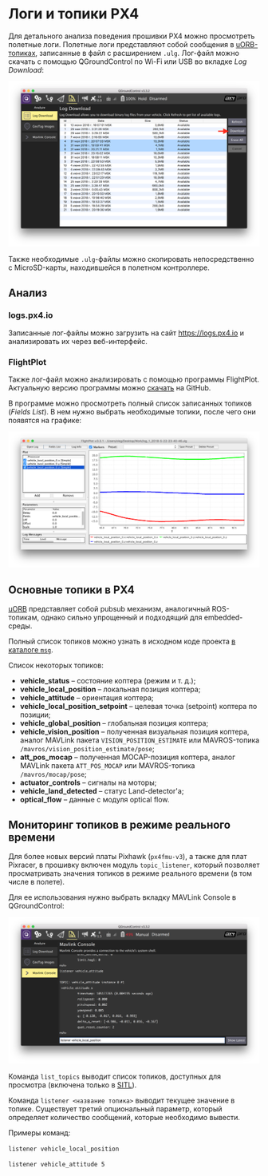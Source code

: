 Логи и топики PX4
===

Для детального анализа поведения прошивки PX4 можно просмотреть полетные логи. Полетные логи представляют собой сообщения в [uORB-топиках](https://dev.px4.io/en/middleware/uorb.html), записанные в файл с расширением `.ulg`. Лог-файл можно скачать с помощью QGroundControl по Wi-Fi или USB во вкладке *Log Download*:

![Логи в QGroundControl](../assets/download-log.png)

Также необходимые `.ulg`-файлы можно скопировать непосредственно с MicroSD-карты, находившейся в полетном контроллере.

Анализ
---

<!-- markdownlint-disable MD044 -->

### logs.px4.io

<!-- markdownlint-enable MD044 -->

Записанные лог-файлы можно загрузить на сайт https://logs.px4.io и анализировать их через веб-интерфейс.

### FlightPlot

Также лог-файл можно анализировать с помощью программы FlightPlot. Актуальную версию программы можно [скачать](https://github.com/PX4/FlightPlot/releases) на GitHub.

В программе можно просмотреть полный список записанных топиков (*Fields List*). В нем нужно выбрать необходимые топики, после чего они появятся на графике:

![FlightPlot](../assets/flightplot.png)

Основные топики в PX4
---

[uORB](https://dev.px4.io/en/middleware/uorb.html) представляет собой pubsub механизм, аналогичный ROS-топикам, однако сильно упрощенный и подходящий для embedded-среды.

Полный список топиков можно узнать в исходном коде проекта [в каталоге `msg`](https://github.com/PX4/Firmware/tree/master/msg).

Список некоторых топиков:

* **vehicle_status** – состояние коптера (режим и т. д.);
* **vehicle_local_position** – локальная позиция коптера;
* **vehicle_attitude** – ориентация коптера;
* **vehicle_local_position_setpoint** – целевая точка (setpoint) коптера по позиции;
* **vehicle_global_position** – глобальная позиция коптера;
* **vehicle_vision_position** – полученная визуальная позиция коптера, аналог MAVLink пакета `VISION_POSITION_ESTIMATE` или MAVROS-топика `/mavros/vision_position_estimate/pose`;
* **att_pos_mocap** – полученная MOCAP-позиция коптера, аналог MAVLink пакета `ATT_POS_MOCAP` или MAVROS-топика `/mavros/mocap/pose`;
* **actuator_controls** – сигналы на моторы;
* **vehicle_land_detected** – статус Land-detector'а;
* **optical_flow** – данные с модуля optical flow.

Мониторинг топиков в режиме реального времени
---

Для более новых версий платы Pixhawk (`px4fmu-v3`), а также для плат Pixracer, в прошивку включен модуль `topic_listener`, который позволяет просматривать значения топиков в режиме реального времени (в том числе в полете).

Для ее использования нужно выбрать вкладку MAVLink Console в QGroundControl:

![listener](../assets/listener.png)

Команда `list_topics` выводит список топиков, доступных для просмотра (включена только в [SITL](sitl.md)).

Команда `listener <название топика>` выводит текущее значение в топике. Существует третий опциональный параметр, который определяет количество сообщений, которые необходимо вывести.

Примеры команд:

`listener vehicle_local_position`

`listener vehicle_attitude 5`
